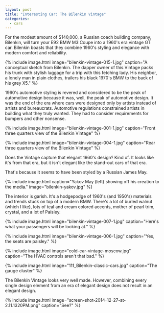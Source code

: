 ```yaml
---
layout: post
title: "Interesting Car: The Bilenkin Vintage"
categories:
  - cars
---
```



For the modest amount of $140,000, a Russian coach building company, Bilenkin,
will turn your E92 BMW M3 Coupe into a 1960's era vintage GT car.  Bilenkin
boasts that they combine 1960's styling and elegance with modern comfort
and reliability.

{% include image.html image="bilenkin-vintage-015-1.jpg" caption="A conceptual sketch from Bilenkin.  The dapper owner of this Vintage packs his trunk with stylish luggage for a trip with this fetching lady.  His neighbor, a lonely man in plain clothes, trailers his black 1970's BMW to the back of his grey X5." %}

1960's automotive styling is revered and considered to be the peak of
automotive design because it was, well, the peak of automotive design.  It was
the end of the era where cars were designed only by artists instead of artists
and bureaucrats.  Automotive regulations constrained artists in building what
they truly wanted.  They had to consider requirements for bumpers and other
nonsense.

{% include image.html image="bilenkin-vintage-001-1.jpg" caption="Front three quarters view of the Bilenkin Vintage" %}

{% include image.html image="bilenkin-vintage-004-1.jpg" caption="Rear three quarters view of the Bilenkin Vintage" %}

Does the Vintage capture that elegant 1960's design?  Kind of.  It looks like
it's from that era, but it isn't elegant like the stand-out cars of that era.

That's because it seems to have been styled by a Russian James May.

{% include image.html caption="Yakov May (left) showing off his creation to the media."  image="bilenkin-yakov.jpg" %}

The interior is garish.  It's a hodgepodge of 1960's (and 1950's) materials and
trends stuck on top of a modern BMW.  There's a lot of burled walnut (which I
like), lots of teal and cream colored accents, mother of pearl trim, crystal,
and a lot of Paisley.

{% include image.html image="bilenkin-vintage-007-1.jpg" caption="Here's what your passengers will be looking at." %}

{% include image.html image="bilenkin-vintage-006-1.jpg" caption="Yes, the seats are paisley." %}

{% include image.html image="cold-car-vintage-moscow.jpg" caption="The HVAC controls aren't that bad." %}

{% include image.html image="111_Bilenkin-classic-cars.jpg" caption="The gauge cluster" %}

The Bilenkin Vintage looks very well made.  However, combining every single
design element from an era of elegant design does not result in an elegant
design.

{% include image.html image="screen-shot-2014-12-27-at-2.11.1320PM.png" caption="See?" %}


